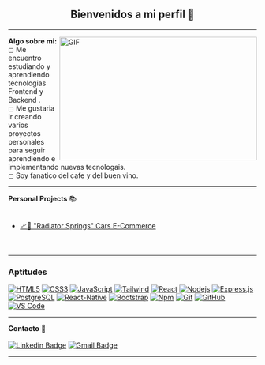 <!--
**SantiSilvera02/Santiago Silvera ** is a ✨ _special_ ✨ repository because its `README.md` (this file) appears on your GitHub profile.
-->


  <h2 align="center">
   Bienvenidos a mi perfil 👋
  </h2>
 


---

<img  align="right" height="250px" width="400px" alt="GIF" src = https://www.medicaligne.fr/wp-content/uploads/2022/06/software.gif>

  **Algo sobre mi:** </br>
    ◻ Me encuentro estudiando y aprendiendo tecnologias Frontend y Backend .</br>
    ◻ Me gustaria ir creando varios proyectos personales para seguir aprendiendo e implementando nuevas tecnologais.</br>
    ◻ Soy fanatico del cafe y del buen vino.</br>
    

 
---
**Personal Projects** 📚 </br></br>
<ul>
 <li><a href="https://pf-henryss.vercel.app/">📈🚗 "Radiator Springs" Cars E-Commerce</a></li>
</ul>
<br />

---



### Aptitudes 

[![HTML5](https://img.shields.io/badge/-HTML5-%23E44D27?style=flat-square&logo=html5&logoColor=ffffff&link=https://github.com/SantiSilvera02)](https://github.com/SantiSilvera02)
[![CSS3](https://img.shields.io/badge/-CSS3-%231572B6?style=flat-square&logo=css3&link=https://github.com/SantiSilvera02)](https://github.com/SantiSilvera02)
[![JavaScript](https://img.shields.io/badge/-JavaScript-%23F7DF1C?style=flat-square&logo=javascript&logoColor=000000&labelColor=%23F7DF1C&color=%23FFCE5A&link=https://github.com/SantiSilvera02)](https://github.com/SantiSilvera02)
[![Tailwind](https://img.shields.io/badge/-Tailwind-%23E44D27?style=flat-square&logo=tailwindCss&logoColor=ffffff&link=https://github.com/SantiSilvera02)](https://github.com/SantiSilvera02)
[![React](https://img.shields.io/badge/-React-61DAFB?style=flat-square&logo=react&logoColor=ffffff&link=https://github.com/SantiSilvera02)](https://github.com/SantiSilvera02)
[![Nodejs](https://img.shields.io/badge/-Nodejs-339933?style=flat-square&logo=Node.js&logoColor=ffffff&link=https://github.com/SantiSilvera02)](https://github.com/SantiSilvera02)
<a href="#"><img alt="Express.js" src="https://img.shields.io/badge/Express.js-404d59.svg?logo=express&logoColor=white"></a>
[![PostgreSQL](https://img.shields.io/badge/-PostgreSQL-4169E1?style=flat-square&logo=postgresql&logoColor=ffffff&style=flat-square&link=https://github.com/SantiSilvera02)](https://github.com/SantiSilvera02)
[![React-Native](https://img.shields.io/badge/-React%E2%80%93Native-61DAFB?style=flat-square&logo=react&logoColor=ffffff&style=flat-square&link=https://github.com/SantiSilvera02)](https://github.com/SantiSilvera02)
[![Bootstrap](https://img.shields.io/badge/-Bootstrap-563D7C?style=flat-square&logo=Bootstrap&link=https://github.com/SantiSilvera02)](https://github.com/SantiSilvera02)
[![Npm](https://img.shields.io/badge/-npm-CB3837?style=flat-square&logo=npm&link=https://github.com/SantiSilvera02)](https://github.com/SantiSilvera02)
[![Git](https://img.shields.io/badge/-Git-%23F05032?style=flat-square&logo=git&logoColor=%23ffffff&link=https://github.com/SantiSilvera02)](https://github.com/SantiSilvera02)
[![GitHub](https://img.shields.io/badge/-GitHub-181717?style=flat-square&logo=github&link=https://github.com/SantiSilvera02)](https://github.com/SantiSilvera02)
[![VS Code](http://img.shields.io/badge/-VS%20Code-007ACC?style=flat-square&logo=visual-studio-code&logoColor=ffffff&link=https://github.com/SantiSilvera02)](https://github.com/SantiSilvera02)

---
**Contacto** 📝 </br></br>
[![Linkedin Badge](https://img.shields.io/badge/-LinkedIn-blue?style=flat-square&logo=Linkedin&logoColor=white&link=https://www.linkedin.com/in/santiago-silvera-287560145/)](https://www.linkedin.com/in/santiago-silvera-287560145/) 
[![Gmail Badge](https://img.shields.io/badge/-Gmail-c14438?style=flat-square&logo=Gmail&logoColor=white&link=mailto:sshojita110@gmail.com)](mailto:sshojita110@gmail.com)
<br />

---
